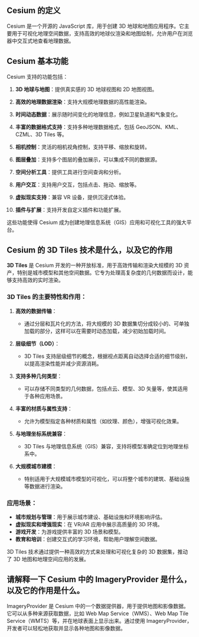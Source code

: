 ## Cesium 的定义

Cesium 是一个开源的 JavaScript 库，用于创建 3D 地球和地图应用程序。它主要用于可视化地理空间数据，支持高效的地球仪渲染和地图绘制，允许用户在浏览器中交互式地查看地理数据。

## Cesium 基本功能

Cesium 支持的功能包括：

1. **3D 地球与地图**：提供真实感的 3D 地球视图和 2D 地图视图。

2. **高效的地理数据渲染**：支持大规模地理数据的高性能渲染。

3. **时间动态数据**：展示随时间变化的地理信息，例如卫星轨道和气象变化。

4. **丰富的数据格式支持**：支持多种地理数据格式，包括 GeoJSON、KML、CZML、3D Tiles 等。

5. **相机控制**：灵活的相机视角控制，支持平移、缩放和旋转。

6. **图层叠加**：支持多个图层的叠加展示，可以集成不同的数据源。

7. **空间分析工具**：提供工具进行空间查询和分析。

8. **用户交互**：支持用户交互，包括点击、拖动、缩放等。

9. **虚拟现实支持**：兼容 VR 设备，提供沉浸式体验。

10. **插件与扩展**：支持开发自定义插件和功能扩展。

这些功能使得 Cesium 成为创建地理信息系统（GIS）应用和可视化工具的强大平台。

## Cesium 的 3D Tiles 技术是什么，以及它的作用

**3D Tiles** 是 Cesium 开发的一种开放标准，用于高效传输和渲染大规模的 3D 资产，特别是城市模型和其他空间数据。它专为处理高复杂度的几何数据而设计，能够支持高效的实时渲染。

### 3D Tiles 的主要特性和作用：

1. **高效的数据传输**：

   - 通过分层和瓦片化的方法，将大规模的 3D 数据集切分成较小的、可单独加载的部分，这样可以在需要时动态加载，减少初始加载时间。

2. **层级细节（LOD）**：

   - 3D Tiles 支持层级细节的概念，根据视点距离自动选择合适的细节级别，以提高渲染性能并减少资源消耗。

3. **支持多种几何类型**：

   - 可以存储不同类型的几何数据，包括点云、模型、3D 矢量等，使其适用于各种应用场景。

4. **丰富的材质与属性支持**：

   - 允许为模型指定各种材质和属性（如纹理、颜色），增强可视化效果。

5. **与地理坐标系统兼容**：

   - 3D Tiles 与地理信息系统（GIS）兼容，支持将模型准确定位到地理坐标系中。

6. **大规模城市建模**：
   - 特别适用于大规模城市模型的可视化，可以将整个城市的建筑、基础设施等数据进行渲染。

### 应用场景：

- **城市规划与管理**：用于展示城市建设、基础设施和环境影响评估。
- **虚拟现实和增强现实**：在 VR/AR 应用中展示高质量的 3D 环境。
- **游戏开发**：为游戏提供丰富的 3D 场景和模型。
- **教育和培训**：创建交互式的学习环境，帮助用户理解空间数据。

3D Tiles 技术通过提供一种高效的方式来处理和可视化复杂的 3D 数据集，推动了 3D 地图和地理空间应用的发展。

## 请解释一下 Cesium 中的 ImageryProvider 是什么，以及它的作用是什么。

ImageryProvider 是 Cesium 中的一个数据提供器，用于提供地图和影像数据。它可以从多种来源获取数据，比如 Web Map Service（WMS）、Web Map Tile Service（WMTS）等，并在地球表面上显示出来。通过使用 ImageryProvider，开发者可以轻松地获取并显示各种地图和影像数据。
